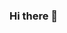### Hi there 👋

<!--
**aditineemkar/aditineemkar** is a ✨ _special_ ✨ repository because its `README.md` (this file) appears on your GitHub profile.

Hi I am Aditi Neemkar, I am interested in :
* Learning many new computer languages as : JS, JSX, HTML, CSS..........
* Improving my sports skills, that are: VolleyBall, Atheletics and chess
* Stop doing mistakes
